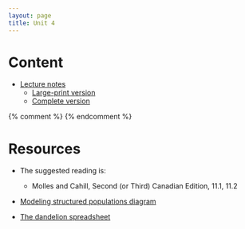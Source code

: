 ```yaml
---
layout: page
title: Unit 4
---
```


# Content

* [Lecture notes](materials/structure.handouts.pdf)
  * [Large-print version](materials/structure.handouts.pdf)
  * [Complete version](materials/structure.complete.pdf)

{% comment %} 
{% endcomment %} 

# Resources

* The suggested reading is:
  * Molles and Cahill, Second (or Third) Canadian Edition, 11.1, 11.2

* [Modeling structured populations diagram](materials/structure_cc.png)

* [The dandelion spreadsheet](http://tinyurl.com/DandelionModel2017)
